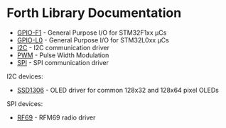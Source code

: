 # Forth Library Documentation

* [GPIO-F1](gpio-f1.md) - General Purpose I/O for STM32F1xx µCs
* [GPIO-L0](gpio-l0.md) - General Purpose I/O for STM32L0xx µCs
* [I2C](i2c.md) - I2C communication driver
* [PWM](pwm.md) - Pulse Width Modulation
* [SPI](spi.md) - SPI communication driver

I2C devices:

* [SSD1306](ssd1306.md) - OLED driver for common 128x32 and 128x64 pixel OLEDs

SPI devices:

* [RF69](rf69.md) - RFM69 radio driver
